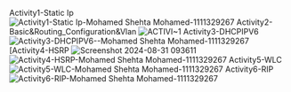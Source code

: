 Activity1-Static Ip
![Activity1-Static Ip-Mohamed Shehta Mohamed-1111329267](https://github.com/user-attachments/assets/2108c9b8-a7d0-4d0e-aeb8-21b70eb0f31e)
Activity2-Basic&Routing_Configuration&Vlan
![ACTIVI~1](https://github.com/user-attachments/assets/cde0b321-d31c-46a2-9141-e7462a6b09c6)
Activity3-DHCPIPV6
![Activity3-DHCPIPV6--Mohamed Shehta Mohamed-1111329267](https://github.com/user-attachments/assets/96c769d9-1069-4657-b85c-b5e78932664c)
[Activity4-HSRP
![Screenshot 2024-08-31 093611](https://github.com/user-attachments/assets/d3e68bee-ac69-4724-9370-239ccf1379a3)
![Activity4-HSRP-Mohamed Shehta Mohamed-1111329267](https://github.com/user-attachments/assets/781c500f-c219-45ab-9f6e-67e731fa6d62)
Activity5-WLC
![Activity5-WLC-Mohamed Shehta Mohamed-1111329267](https://github.com/user-attachments/assets/1abadb62-97a5-4c30-8d28-0d1b635dd9fc)
Activity6-RIP
![Activity6-RIP-Mohamed Shehta Mohamed-1111329267](https://github.com/user-attachments/assets/9584b6c3-d815-401a-b2dc-5925a868ef69)

